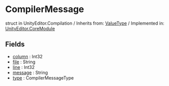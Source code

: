 # CompilerMessage
struct in UnityEditor.Compilation
 / Inherits from: <a href="https://docs.unity3d.com/6000.0/Documentation/ScriptReference/ValueType.html">ValueType</a> / Implemented in: <a href="https://docs.unity3d.com/6000.0/Documentation/ScriptReference/UnityEditor.CoreModule.html">UnityEditor.CoreModule</a>

## Fields
- <a href="https://docs.unity3d.com/6000.0/Documentation/ScriptReference/CompilerMessage-column.html">column</a> : Int32
- <a href="https://docs.unity3d.com/6000.0/Documentation/ScriptReference/CompilerMessage-file.html">file</a> : String
- <a href="https://docs.unity3d.com/6000.0/Documentation/ScriptReference/CompilerMessage-line.html">line</a> : Int32
- <a href="https://docs.unity3d.com/6000.0/Documentation/ScriptReference/CompilerMessage-message.html">message</a> : String
- <a href="https://docs.unity3d.com/6000.0/Documentation/ScriptReference/CompilerMessage-type.html">type</a> : CompilerMessageType
